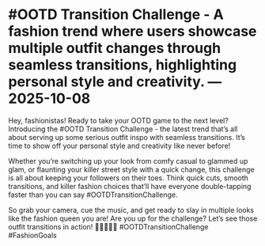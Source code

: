 # #OOTD Transition Challenge - A fashion trend where users showcase multiple outfit changes through seamless transitions, highlighting personal style and creativity. — 2025-10-08

Hey, fashionistas! Ready to take your OOTD game to the next level? Introducing the #OOTD Transition Challenge - the latest trend that’s all about serving up some serious outfit inspo with seamless transitions. It’s time to show off your personal style and creativity like never before!

Whether you’re switching up your look from comfy casual to glammed up glam, or flaunting your killer street style with a quick change, this challenge is all about keeping your followers on their toes. Think quick cuts, smooth transitions, and killer fashion choices that’ll have everyone double-tapping faster than you can say #OOTDTransitionChallenge.

So grab your camera, cue the music, and get ready to slay in multiple looks like the fashion queen you are! Are you up for the challenge? Let’s see those outfit transitions in action! 💁🏽‍♀️📸✨ #OOTDTransitionChallenge #FashionGoals